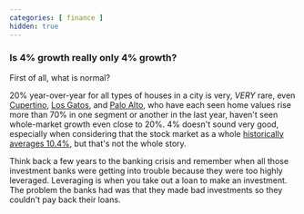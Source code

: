 ```yaml
---
categories: [ finance ]
hidden: true
---
```


### Is 4% growth really only 4% growth?

First of all, what is normal? 

20% year-over-year for all types of houses in a city is very, *VERY* rare, even [Cupertino](http://www.trulia.com/real_estate/Cupertino-California/market-trends/), [Los Gatos](http://www.trulia.com/real_estate/Los_Gatos-California/market-trends/), and [Palo Alto](http://www.trulia.com/real_estate/Palo_Alto-California/market-trends/), who have each seen home values rise more than 70% in one segment or another in the last year, haven't seen whole-market growth even close to 20%.  4% doesn't sound very good, especially when considering that the stock market as a whole [historically averages 10.4%](http://www.stockpickssystem.com/historical-rate-of-return/),
but that's not the whole story.

Think back a few years to the banking crisis and remember when all those investment banks were getting into trouble because they were too highly leveraged.  Leveraging is when you take out a loan to make an investment.  The problem the banks had was that they made bad investments so they couldn't pay back their loans.
